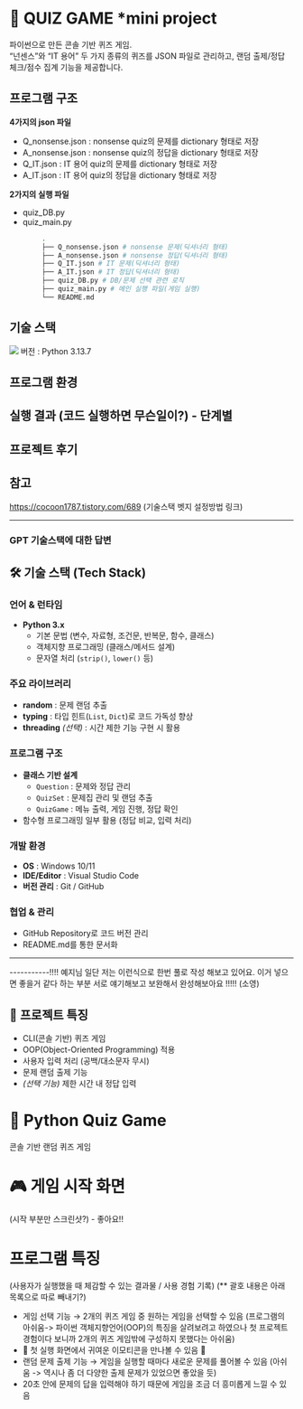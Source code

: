 # 🧩 QUIZ GAME *mini project
파이썬으로 만든 콘솔 기반 퀴즈 게임.  
“넌센스”와 “IT 용어” 두 가지 종류의 퀴즈를 JSON 파일로 관리하고, 랜덤 출제/정답 체크/점수 집계 기능을 제공합니다.

## 프로그램 구조
**4가지의 json 파일**
- Q_nonsense.json : nonsense quiz의 문제를 dictionary 형태로 저장
- A_nonsense.json : nonsense quiz의 정답을 dictionary 형태로 저장
- Q_IT.json : IT 용어 quiz의 문제를 dictionary 형태로 저장
- A_IT.json : IT 용어 quiz의 정답을 dictionary 형태로 저장
  
**2가지의 실행 파일**
- quiz_DB.py
- quiz_main.py

```bash
        .
        ├── Q_nonsense.json # nonsense 문제(딕셔너리 형태) 
        ├── A_nonsense.json # nonsense 정답(딕셔너리 형태)
        ├── Q_IT.json # IT 문제(딕셔너리 형태)
        ├── A_IT.json # IT 정답(딕셔너리 형태)
        ├── quiz_DB.py # DB/문제 선택 관련 로직
        ├── quiz_main.py # 메인 실행 파일(게임 실행)
        └── README.md
```

## 기술 스택
<img src="https://img.shields.io/badge/python-3776AB?style=for-the-badge&logo=python&logoColor=white">
버전 : Python 3.13.7


## 프로그램 환경
## 실행 결과 (코드 실행하면 무슨일이?) - 단계별

## 프로젝트 후기

## 참고
https://cocoon1787.tistory.com/689 (기술스택 벳지 설정방법 링크)


---------
### GPT 기술스택에 대한 답변

## 🛠 기술 스택 (Tech Stack)

### 언어 & 런타임
- **Python 3.x**
  - 기본 문법 (변수, 자료형, 조건문, 반복문, 함수, 클래스)
  - 객체지향 프로그래밍 (클래스/메서드 설계)
  - 문자열 처리 (`strip()`, `lower()` 등)

### 주요 라이브러리
- **random** : 문제 랜덤 추출
- **typing** : 타입 힌트(`List`, `Dict`)로 코드 가독성 향상
- **threading** *(선택)* : 시간 제한 기능 구현 시 활용

### 프로그램 구조
- **클래스 기반 설계**
  - `Question` : 문제와 정답 관리
  - `QuizSet` : 문제집 관리 및 랜덤 추출
  - `QuizGame` : 메뉴 출력, 게임 진행, 정답 확인
- 함수형 프로그래밍 일부 활용 (정답 비교, 입력 처리)

### 개발 환경
- **OS** : Windows 10/11
- **IDE/Editor** : Visual Studio Code
- **버전 관리** : Git / GitHub

### 협업 & 관리
- GitHub Repository로 코드 버전 관리
- README.md를 통한 문서화

---
-----------!!!! 예지님 일단 저는 이런식으로 한번 풀로 작성 해보고 있어요. 이거 넣으면 좋을거 같다 하는 부분 서로 얘기해보고 보완해서 완성해보아요 !!!!! (소영)
## 📌 프로젝트 특징
- CLI(콘솔 기반) 퀴즈 게임
- OOP(Object-Oriented Programming) 적용
- 사용자 입력 처리 (공백/대소문자 무시)
- 문제 랜덤 출제 기능
- *(선택 기능)* 제한 시간 내 정답 입력

# 🧩 Python Quiz Game
콘솔 기반 랜덤 퀴즈 게임

# 🎮 게임 시작 화면
(시작 부분만 스크린샷?) - 좋아요!!

# 프로그램 특징
(사용자가 실행했을 때 체감할 수 있는 결과물 / 사용 경험 기록) (** 괄호 내용은 아래 목록으로 따로 빼내기?)
- 게임 선택 기능 → 2개의 퀴즈 게임 중 원하는 게임을 선택할 수 있음 (프로그램의 아쉬움-> 파이썬 객체지향언어(OOP)의 특징을 살려보려고 하였으나 첫 프로젝트 경험이다 보니까 2개의 퀴즈 게임밖에 구성하지 못했다는 아쉬움)
- 🤗 첫 실행 화면에서 귀여운 이모티콘을 만나볼 수 있음 🤗
- 랜덤 문제 출제 기능 → 게임을 실행할 때마다 새로운 문제를 풀어볼 수 있음 (아쉬움 -> 역시나 좀 더 다양한 출제 문제가 있었으면 좋았을 듯)
- 20초 안에 문제의 답을 입력해야 하기 때문에 게임을 조금 더 흥미롭게 느낄 수 있음

